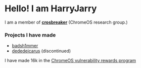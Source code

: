 # Hello!  I am HarryJarry
I am a member of **[crosbreaker](https://github.com/crosbreaker)** (ChromeOS research group.)
### Projects I have made
- [badsh1mmer](https://github.com/crosbreaker/badbr0ker)
- [dededeicarus](https://github.com/crosbreaker/dededeicarus) (discontinued)

I have made 16k in the [ChromeOS vulnerability rewards program](https://bughunters.google.com)
